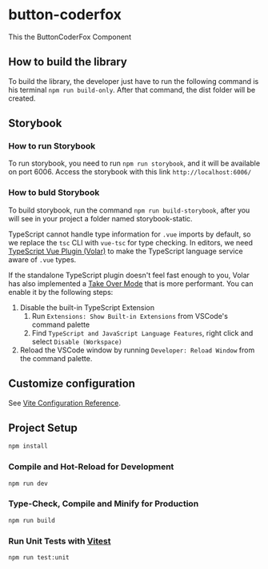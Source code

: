 # button-coderfox

This the ButtonCoderFox Component

## How to build the library

To build the library, the developer just have to run the following command is his terminal `npm run build-only`. After that command, the dist folder will be created.

## Storybook

### How to run Storybook

To run storybook, you need to run `npm run storybook`, and it will be available on port 6006.
Access the storybook with this link `http://localhost:6006/` 

### How to buld Storybook

To build storybook, run the command `npm run build-storybook`, after you will see in your project a folder named storybook-static.

TypeScript cannot handle type information for `.vue` imports by default, so we replace the `tsc` CLI with `vue-tsc` for type checking. In editors, we need [TypeScript Vue Plugin (Volar)](https://marketplace.visualstudio.com/items?itemName=Vue.vscode-typescript-vue-plugin) to make the TypeScript language service aware of `.vue` types.

If the standalone TypeScript plugin doesn't feel fast enough to you, Volar has also implemented a [Take Over Mode](https://github.com/johnsoncodehk/volar/discussions/471#discussioncomment-1361669) that is more performant. You can enable it by the following steps:

1. Disable the built-in TypeScript Extension
    1) Run `Extensions: Show Built-in Extensions` from VSCode's command palette
    2) Find `TypeScript and JavaScript Language Features`, right click and select `Disable (Workspace)`
2. Reload the VSCode window by running `Developer: Reload Window` from the command palette.

## Customize configuration

See [Vite Configuration Reference](https://vitejs.dev/config/).

## Project Setup

```sh
npm install
```

### Compile and Hot-Reload for Development

```sh
npm run dev
```

### Type-Check, Compile and Minify for Production

```sh
npm run build
```

### Run Unit Tests with [Vitest](https://vitest.dev/)

```sh
npm run test:unit
```
